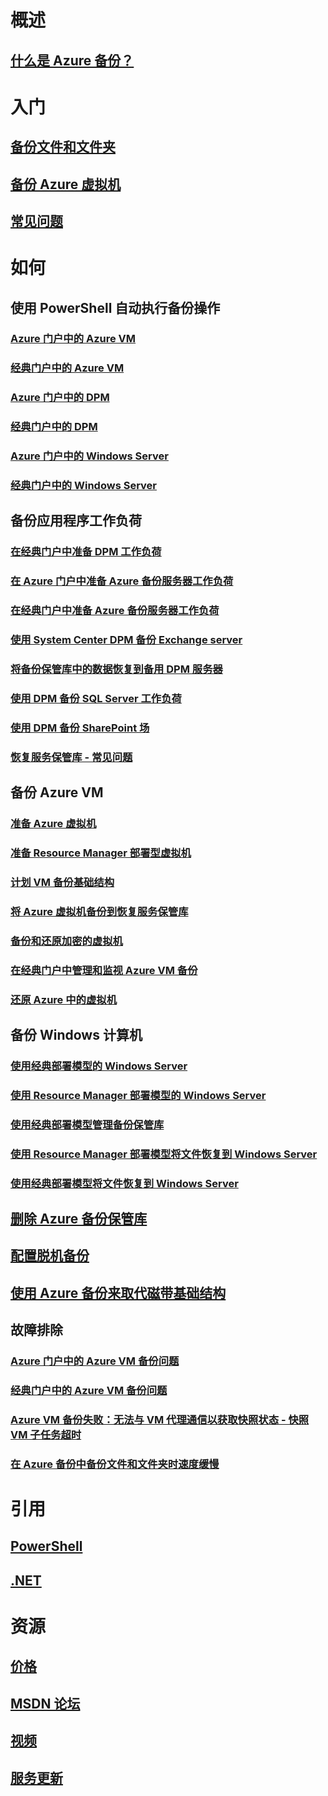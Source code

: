 # 概述
## [什么是 Azure 备份？](./backup-introduction-to-azure-backup.md)
# 入门
## [备份文件和文件夹](./backup-try-azure-backup-in-10-mins.md)
## [备份 Azure 虚拟机](./backup-azure-vms-first-look.md)
## [常见问题](./backup-azure-backup-faq.md)
# 如何
## 使用 PowerShell 自动执行备份操作
### [Azure 门户中的 Azure VM](./backup-azure-vms-automation.md)
### [经典门户中的 Azure VM](./backup-azure-vms-classic-automation.md)
### [Azure 门户中的 DPM](./backup-dpm-automation.md)
### [经典门户中的 DPM](./backup-dpm-automation-classic.md)
### [Azure 门户中的 Windows Server](./backup-client-automation.md)
### [经典门户中的 Windows Server](./backup-client-automation-classic.md)
## 备份应用程序工作负荷
### [在经典门户中准备 DPM 工作负荷](./backup-azure-dpm-introduction-classic.md)
### [在 Azure 门户中准备 Azure 备份服务器工作负荷](./backup-azure-microsoft-azure-backup.md)
### [在经典门户中准备 Azure 备份服务器工作负荷](./backup-azure-microsoft-azure-backup-classic.md)
### [使用 System Center DPM 备份 Exchange server](./backup-azure-backup-exchange-server.md)
### [将备份保管库中的数据恢复到备用 DPM 服务器](./backup-azure-alternate-dpm-server.md)
### [使用 DPM 备份 SQL Server 工作负荷](./backup-azure-backup-sql.md)
### [使用 DPM 备份 SharePoint 场](./backup-azure-backup-sharepoint.md)
### [恢复服务保管库 - 常见问题](./backup-azure-backup-ibiza-faq.md)
## 备份 Azure VM
### [准备 Azure 虚拟机](./backup-azure-vms-prepare.md)
### [准备 Resource Manager 部署型虚拟机](./backup-azure-arm-vms-prepare.md)
### [计划 VM 备份基础结构](./backup-azure-vms-introduction.md)
### [将 Azure 虚拟机备份到恢复服务保管库](backup-azure-vms.md)
### [备份和还原加密的虚拟机](./backup-azure-vms-encryption.md)
### [在经典门户中管理和监视 Azure VM 备份](./backup-azure-manage-vms-classic.md)
### [还原 Azure 中的虚拟机](./backup-azure-restore-vms.md)
## 备份 Windows 计算机
### [使用经典部署模型的 Windows Server](./backup-configure-vault-classic.md)
### [使用 Resource Manager 部署模型的 Windows Server](./backup-configure-vault.md)
### [使用经典部署模型管理备份保管库](./backup-azure-manage-windows-server-classic.md)

### [使用 Resource Manager 部署模型将文件恢复到 Windows Server](./backup-azure-restore-windows-server.md)
### [使用经典部署模型将文件恢复到 Windows Server](./backup-azure-restore-windows-server-classic.md)

## [删除 Azure 备份保管库](./backup-azure-delete-vault.md)
## [配置脱机备份](./backup-azure-backup-import-export.md)
## [使用 Azure 备份来取代磁带基础结构](./backup-azure-backup-cloud-as-tape.md)
## 故障排除
### [Azure 门户中的 Azure VM 备份问题](./backup-azure-vms-troubleshoot.md)
### [经典门户中的 Azure VM 备份问题](./backup-azure-vms-troubleshoot-classic.md)
### [Azure VM 备份失败：无法与 VM 代理通信以获取快照状态 - 快照 VM 子任务超时](./backup-azure-troubleshoot-vm-backup-fails-snapshot-timeout.md)
### [在 Azure 备份中备份文件和文件夹时速度缓慢](./backup-azure-troubleshoot-slow-backup-performance-issue.md)

# 引用
## [PowerShell](/powershell/resourcemanager/azurerm.recoveryservices.backup/v2.3.0/azurerm.recoveryservices.backup)
## [.NET](/dotnet/api/microsoft.azure.management.recoveryservices.backup)

# 资源
## [价格](https://www.azure.cn/pricing/details/backup/)
## [MSDN 论坛](https://social.msdn.microsoft.com/Forums/en-US/home?forum=windowsazureonlinebackup) 
## [视频](https://azure.microsoft.com/documentation/videos/index/?services=backup) 
## [服务更新](https://azure.microsoft.com/updates/?product=backup)